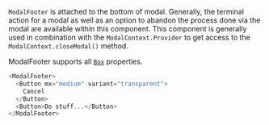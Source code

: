 `ModalFooter` is attached to the bottom of modal. Generally, the terminal action for a modal as well as an option to abandon the process done via the modal are available within this component. This component is generally used in combination with the `ModalContext.Provider` to get access to the `ModalContext.closeModal()` method.

ModalFooter supports all [`Box`](/#!/Box) properties.

```js
<ModalFooter>
  <Button mx="medium" variant="transparent">
    Cancel
  </Button>
  <Button>Do stuff...</Button>
</ModalFooter>
```
